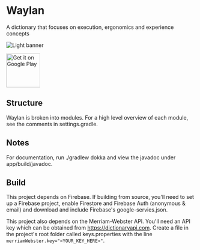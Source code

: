 # Waylan

A dictionary that focuses on execution, ergonomics and experience concepts

![Light banner](assets/board_light.png?raw=true "Light banner")

<a href="https://play.google.com/store/apps/details?id=space.narrate.words.android" target="_blank">
<img src="https://play.google.com/intl/en_us/badges/images/generic/en-play-badge.png" alt="Get it on Google Play" height="90"/></a>

## Structure

Waylan is broken into modules. For a high level overview of each module, see the comments in settings.gradle. 

## Notes

For documentation, run ./gradlew dokka and view the javadoc under app/build/javadoc.

## Build

This project depends on Firebase. If building from source, you'll need to set up a Firebase project, enable Firestore and Firebase Auth (anonymous & email) and download and include Firebase's google-servies.json.

This project also depends on the Merriam-Webster API. You'll need an API key which can be obtained from https://dictionaryapi.com. Create a file in the project's root folder called keys.properties with the line `merriamWebster.key="<YOUR_KEY_HERE>"`. 
